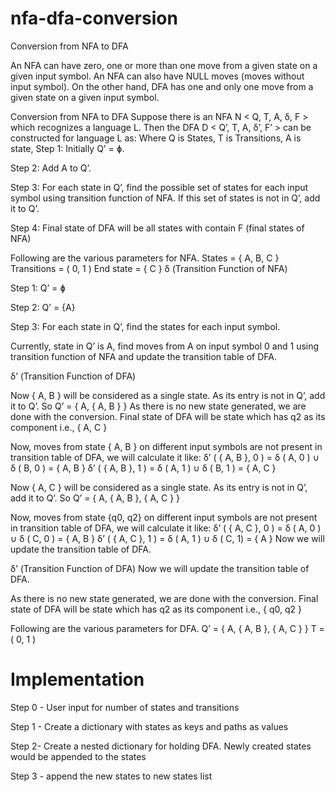 # nfa-dfa-conversion
Conversion from NFA to DFA

An NFA can have zero, one or more than one move from a given state on a given input symbol. An NFA can also have NULL moves (moves without input symbol). On the other hand, DFA has one and only one move from a given state on a given input symbol.

Conversion from NFA to DFA
Suppose there is an NFA N < Q, T, A, δ, F > which recognizes a language L. Then the DFA D < Q’, T, A, δ’, F’ > can be constructed for language L as:
Where Q is States, T is Transitions, A is state, 
Step 1: Initially Q’ = ɸ.

Step 2: Add A to Q’.

Step 3: For each state in Q’, find the possible set of states for each input symbol using transition function of NFA. If this set of states is not in Q’, add it to Q’.

Step 4: Final state of DFA will be all states with contain F (final states of NFA)


Following are the various parameters for NFA.
States = { A, B, C }
Transitions = ( 0, 1 )
End state = { C }
δ (Transition Function of NFA)

Step 1: Q’ = ɸ

Step 2: Q’ = {A}

Step 3: For each state in Q’, find the states for each input symbol.

Currently, state in Q’ is A, find moves from A on input symbol 0 and 1 using transition function of NFA and update the transition table of DFA.

δ’ (Transition Function of DFA)

Now { A, B } will be considered as a single state. As its entry is not in Q’, add it to Q’.
So Q’ = { A, { A, B } }
As there is no new state generated, we are done with the conversion. Final state of DFA will be state which has q2 as its component i.e., { A, C }

Now, moves from state { A, B } on different input symbols are not present in transition table of DFA, we will calculate it like:
δ’ ( { A, B }, 0 ) = δ ( A, 0 ) ∪ δ ( B, 0 ) = { A, B }
δ’ ( { A, B }, 1 ) = δ ( A, 1 ) ∪ δ ( B, 1 ) = { A, C }

Now { A, C } will be considered as a single state. As its entry is not in Q’, add it to Q’.
So Q’ = { A, { A, B }, { A, C } }

Now, moves from state {q0, q2} on different input symbols are not present in transition table of DFA, we will calculate it like:
δ’ ( { A, C }, 0 ) = δ ( A, 0 ) ∪ δ ( C, 0 ) = { A, B }
δ’ ( { A, C }, 1 ) = δ ( A, 1 ) ∪ δ ( C, 1) = { A }
Now we will update the transition table of DFA.

δ’ (Transition Function of DFA)
Now we will update the transition table of DFA.

As there is no new state generated, we are done with the conversion. Final state of DFA will be state which has q2 as its component i.e., { q0, q2 }

Following are the various parameters for DFA.
Q’ = { A, { A, B }, { A, C } }
T = ( 0, 1 )


# Implementation
Step 0 - User input for number of states and transitions

Step 1 - Create a dictionary with states as keys and paths as values 

Step 2- Create a nested dictionary for holding DFA. Newly created states would be appended to the states 

Step 3 - append the new states to new states list 

